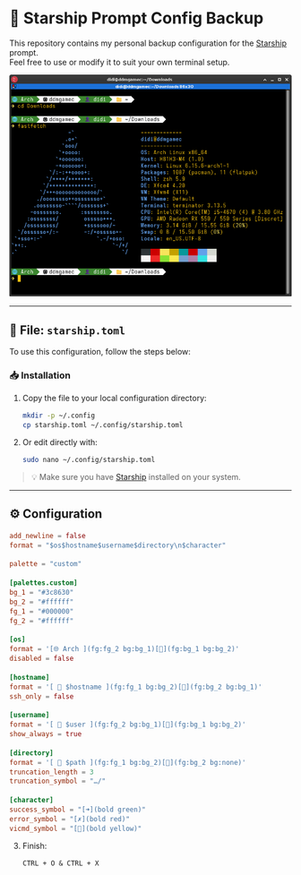 # 🌟 Starship Prompt Config Backup

This repository contains my personal backup configuration for the [Starship](https://starship.rs) prompt.  
Feel free to use or modify it to suit your own terminal setup.

![Preview](SS1.png)

---

## 📂 File: `starship.toml`

To use this configuration, follow the steps below:

### 📥 Installation

1. Copy the file to your local configuration directory:
   ```bash
   mkdir -p ~/.config
   cp starship.toml ~/.config/starship.toml
   ```

2. Or edit directly with:
   ```bash
   sudo nano ~/.config/starship.toml
   ```

> 💡 Make sure you have [Starship](https://starship.rs/guide/#%F0%9F%9A%80-installation) installed on your system.

---

## ⚙️ Configuration

```toml
add_newline = false
format = "$os$hostname$username$directory\n$character"

palette = "custom"

[palettes.custom]
bg_1 = "#3c8630"
bg_2 = "#ffffff"
fg_1 = "#000000"
fg_2 = "#ffffff"

[os]
format = '[🌐 Arch ](fg:fg_2 bg:bg_1)[](fg:bg_1 bg:bg_2)'
disabled = false

[hostname]
format = '[  $hostname ](fg:fg_1 bg:bg_2)[](fg:bg_2 bg:bg_1)'
ssh_only = false

[username]
format = '[ 👤 $user ](fg:fg_2 bg:bg_1)[](fg:bg_1 bg:bg_2)'
show_always = true

[directory]
format = '[ 📁 $path ](fg:fg_1 bg:bg_2)[](fg:bg_2 bg:none)'
truncation_length = 3
truncation_symbol = "…/"

[character]
success_symbol = "[➜](bold green)"
error_symbol = "[✗](bold red)"
vicmd_symbol = "[](bold yellow)"
```
3. Finish:
   ```
   CTRL + O & CTRL + X
   ```
